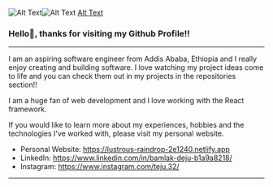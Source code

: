 ![Alt Text](https://media.tenor.com/qVW4iS42iC4AAAAC/lebron-james-dancing.gif)![Alt Text](https://media4.giphy.com/media/bGgsc5mWoryfgKBx1u/200w.gif?cid=6c09b952lmc2n8cvtj7x60hu4qvvuiaur0j4bk0w9lc1f37d&rid=200w.gif&ct=g) [Alt Text](https://media0.giphy.com/media/VTtANKl0beDFQRLDTh/200w.gif?cid=6c09b952cb7y9r9nja6ivolqrmkwh6aits0v8eueuqavp16u&rid=200w.gif&ct=g)


### Hello👋, thanks for visiting my Github Profile!!

-----------------------------------------------------------------------------------------------------------------------------------------------------------

I am an aspiring software engineer from Addis Ababa, Ethiopia and I really enjoy creating and building software. I love watching my project ideas come to life and you can check them out in my projects in the repositories section!! 

I am a huge fan of web development and I love working with the React framework. 

If you would like to learn more about my experiences, hobbies and the technologies I've worked with, please visit my personal website.

- Personal Website: https://lustrous-raindrop-2e1240.netlify.app
- LinkedIn: https://www.linkedin.com/in/bamlak-deju-b1a9a8218/
- Instagram: https://www.instagram.com/teju.32/

-----------------------------------------------------------------------------------------------------------------------------------------------------------
